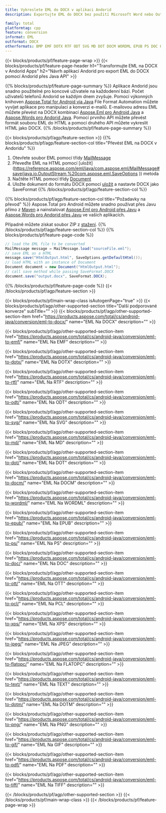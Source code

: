 ```yaml
---
title: Vykreslete EML do DOCX v aplikaci Andorid
description: Exportujte EML do DOCX bez použití Microsoft Word nebo Outlook ve vašich aplikacích Andorid

family: total
platformtag: cpp
feature: conversion
informat: EML
outformat: DOCX
otherformats: BMP EMF DOTX RTF ODT SVG MD DOT DOCM WORDML EPUB PS DOC OTT PCL XPS JPEG FLATOPC TEXT DOTM PNG GIF PDF TIFF
---
```

{{< blocks/products/pf/feature-page-wrap >}}
{{< blocks/products/pf/feature-page-header h1="Transformujte EML na DOCX v Andorid Apps" h2="Návrh aplikací Andorid pro export EML do DOCX pomocí Andorid přes Java API" >}}

{{% blocks/products/pf/feature-page-summary %}}
Aplikace Andorid jsou snadno použitelné pro koncové uživatele na každodenní bázi. Počet uživatelů telefonů Andorid se každým dnem zvyšuje. Pomocí výkonných knihoven [Aspose.Total for Android via Java](https://products.aspose.com/total/android-java/) File Format Automation můžete vyvíjet aplikace pro manipulaci a konverzi e-mailů. E-mailovou adresu EML můžete převést na DOCX kombinací [Aspose.Eml pro Android Java](https://products.aspose.com/eml/android-java/) a [Aspose.Words pro Andorid Java](https://products.aspose.com/words/android-java/). Pomocí prvního API můžete převést formát souboru EML do HTML a pomocí druhého API můžete vykreslit HTML jako DOCX. 
{{% /blocks/products/pf/feature-page-summary  %}}

{{< blocks/products/pf/agp/feature-section >}}
{{% blocks/products/pf/agp/feature-section-col title="Převést EML na DOCX v Andoridu" %}}
1. Otevřete soubor EML pomocí třídy [MailMessage](https://reference.aspose.com/eml/java/com.aspose.eml/mailmessage)
2. Převeďte EML na HTML pomocí [uložit](https://reference.aspose.com/eml/java/com.aspose.eml/MailMessage#save(java.io.OutputStream,%20com.aspose.eml.SaveOptions )) metoda
3. Načtěte HTML pomocí třídy [Document](https://reference.aspose.com/words/java/com.aspose.words/Document)
4. Uložte dokument do formátu DOCX pomocí [uložit](https://reference.aspose.com/words/java/com.aspose.words/Document#save(java.lang.String,com.aspose.words.SaveOptions)) a nastavte DOCX jako SaveFormat
{{% /blocks/products/pf/agp/feature-section-col %}}

{{% blocks/products/pf/agp/feature-section-col title="Požadavky na převod" %}}
Aspose.Total pro Android můžete snadno používat přes Javu přímo z [Maven](https://releases.aspose.com/total/java/) a nainstalovat [Aspose.Eml pro Android přes Javu](https://docs.aspose.com/eml/androidjava/installation/) a [Aspose.Words pro Andorid přes Javu](https://docs.aspose.com/words/java/install-aspose-words-for-android-via-java/#install-asposewords-for-android-via-java-from-maven-repository) ve vašich aplikacích.

Případně můžete získat soubor ZIP z [stažení](https://releases.aspose.comtotal/androidjava).
{{% /blocks/products/pf/agp/feature-section-col %}}
{{% blocks/products/pf/feature-page-code %}}
```cs
// load the EML file to be converted
MailMessage message = MailMessage.load("sourceFile.eml"); 
// save EML as a HTML 
message.save("HtmlOutput.html", SaveOptions.getDefaultHtml());
// load HTML with an instance of Document
Document document = new Document("HtmlOutput.html");
// call save method while passing SaveFormat.DOCX
document.save("output.docx", SaveFormat.DOCX); 
```

{{% /blocks/products/pf/feature-page-code %}}
{{< /blocks/products/pf/agp/feature-section >}}

{{< blocks/products/pf/main-wrap-class isAutogenPage="true" >}}
{{< blocks/products/pf/agp/other-supported-section title="Další podporované konverze" subTitle="" >}}
{{< blocks/products/pf/agp/other-supported-section-item href="https://products.aspose.com/total/cs/android-java/conversion/eml-to-docx/" name="EML Na DOCX" description="" >}}

{{< blocks/products/pf/agp/other-supported-section-item href="https://products.aspose.com/total/cs/android-java/conversion/eml-to-emf/" name="EML Na EMF" description="" >}}

{{< blocks/products/pf/agp/other-supported-section-item href="https://products.aspose.com/total/cs/android-java/conversion/eml-to-dotx/" name="EML Na DOTX" description="" >}}

{{< blocks/products/pf/agp/other-supported-section-item href="https://products.aspose.com/total/cs/android-java/conversion/eml-to-rtf/" name="EML Na RTF" description="" >}}

{{< blocks/products/pf/agp/other-supported-section-item href="https://products.aspose.com/total/cs/android-java/conversion/eml-to-odt/" name="EML Na ODT" description="" >}}

{{< blocks/products/pf/agp/other-supported-section-item href="https://products.aspose.com/total/cs/android-java/conversion/eml-to-svg/" name="EML Na SVG" description="" >}}

{{< blocks/products/pf/agp/other-supported-section-item href="https://products.aspose.com/total/cs/android-java/conversion/eml-to-md/" name="EML Na MD" description="" >}}

{{< blocks/products/pf/agp/other-supported-section-item href="https://products.aspose.com/total/cs/android-java/conversion/eml-to-dot/" name="EML Na DOT" description="" >}}

{{< blocks/products/pf/agp/other-supported-section-item href="https://products.aspose.com/total/cs/android-java/conversion/eml-to-docm/" name="EML Na DOCM" description="" >}}

{{< blocks/products/pf/agp/other-supported-section-item href="https://products.aspose.com/total/cs/android-java/conversion/eml-to-wordml/" name="EML Na WORDML" description="" >}}

{{< blocks/products/pf/agp/other-supported-section-item href="https://products.aspose.com/total/cs/android-java/conversion/eml-to-epub/" name="EML Na EPUB" description="" >}}

{{< blocks/products/pf/agp/other-supported-section-item href="https://products.aspose.com/total/cs/android-java/conversion/eml-to-ps/" name="EML Na PS" description="" >}}

{{< blocks/products/pf/agp/other-supported-section-item href="https://products.aspose.com/total/cs/android-java/conversion/eml-to-doc/" name="EML Na DOC" description="" >}}

{{< blocks/products/pf/agp/other-supported-section-item href="https://products.aspose.com/total/cs/android-java/conversion/eml-to-ott/" name="EML Na OTT" description="" >}}

{{< blocks/products/pf/agp/other-supported-section-item href="https://products.aspose.com/total/cs/android-java/conversion/eml-to-pcl/" name="EML Na PCL" description="" >}}

{{< blocks/products/pf/agp/other-supported-section-item href="https://products.aspose.com/total/cs/android-java/conversion/eml-to-xps/" name="EML Na XPS" description="" >}}

{{< blocks/products/pf/agp/other-supported-section-item href="https://products.aspose.com/total/cs/android-java/conversion/eml-to-jpeg/" name="EML Na JPEG" description="" >}}

{{< blocks/products/pf/agp/other-supported-section-item href="https://products.aspose.com/total/cs/android-java/conversion/eml-to-flatopc/" name="EML Na FLATOPC" description="" >}}

{{< blocks/products/pf/agp/other-supported-section-item href="https://products.aspose.com/total/cs/android-java/conversion/eml-to-text/" name="EML Na TEXT" description="" >}}

{{< blocks/products/pf/agp/other-supported-section-item href="https://products.aspose.com/total/cs/android-java/conversion/eml-to-dotm/" name="EML Na DOTM" description="" >}}

{{< blocks/products/pf/agp/other-supported-section-item href="https://products.aspose.com/total/cs/android-java/conversion/eml-to-png/" name="EML Na PNG" description="" >}}

{{< blocks/products/pf/agp/other-supported-section-item href="https://products.aspose.com/total/cs/android-java/conversion/eml-to-gif/" name="EML Na GIF" description="" >}}

{{< blocks/products/pf/agp/other-supported-section-item href="https://products.aspose.com/total/cs/android-java/conversion/eml-to-pdf/" name="EML Na PDF" description="" >}}

{{< blocks/products/pf/agp/other-supported-section-item href="https://products.aspose.com/total/cs/android-java/conversion/eml-to-tiff/" name="EML Na TIFF" description="" >}}


{{< /blocks/products/pf/agp/other-supported-section >}}
{{< /blocks/products/pf/main-wrap-class >}}
{{< /blocks/products/pf/feature-page-wrap >}}